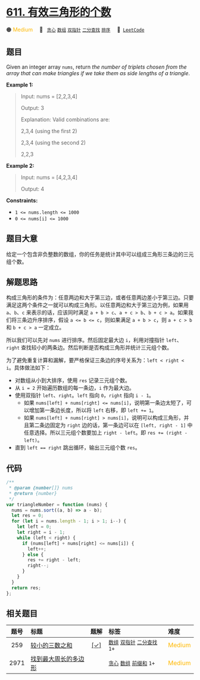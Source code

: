 # [611. 有效三角形的个数](https://leetcode.com/problems/valid-triangle-number)

🟠 <font color=#ffb800>Medium</font>&emsp; 🔖&ensp; [`贪心`](/outline/tag/greedy.md) [`数组`](/outline/tag/array.md) [`双指针`](/outline/tag/two-pointers.md) [`二分查找`](/outline/tag/binary-search.md) [`排序`](/outline/tag/sorting.md)&emsp; 🔗&ensp;[`LeetCode`](https://leetcode.com/problems/valid-triangle-number)

## 题目

Given an integer array `nums`, return _the number of triplets chosen from the
array that can make triangles if we take them as side lengths of a triangle_.

**Example 1:**

> Input: nums = [2,2,3,4]
>
> Output: 3
>
> Explanation: Valid combinations are:
>
> 2,3,4 (using the first 2)
>
> 2,3,4 (using the second 2)
>
> 2,2,3

**Example 2:**

> Input: nums = [4,2,3,4]
>
> Output: 4

**Constraints:**

- `1 <= nums.length <= 1000`
- `0 <= nums[i] <= 1000`

## 题目大意

给定一个包含非负整数的数组，你的任务是统计其中可以组成三角形三条边的三元组个数。

## 解题思路

构成三角形的条件为：任意两边和大于第三边，或者任意两边差小于第三边。只要满足这两个条件之一就可以构成三角形。以任意两边和大于第三边为例，如果用 `a`、`b`、`c` 来表示的话，应该同时满足 `a + b > c`、`a + c > b`、`b + c > a`。如果我们将三条边升序排序，假设 `a <= b <= c`，则如果满足 `a + b > c`，则 `a + c > b` 和 `b + c > a` 一定成立。

所以我们可以先对 `nums` 进行排序。然后固定最大边 `i`，利用对撞指针 `left`、`right` 查找较小的两条边。然后判断是否构成三角形并统计三元组个数。

为了避免重复计算和漏解，要严格保证三条边的序号关系为：`left < right < i`。具体做法如下：

- 对数组从小到大排序，使用 `res` 记录三元组个数。
- 从 `i = 2` 开始遍历数组的每一条边，`i` 作为最大边。
- 使用双指针 `left`、`right`。`left` 指向 `0`，`right` 指向 `i - 1`。
  - 如果 `nums[left] + nums[right] <= nums[i]`，说明第一条边太短了，可以增加第一条边长度，所以将 `left` 右移，即 `left += 1`。
  - 如果 `nums[left] + nums[right] > nums[i]`，说明可以构成三角形，并且第二条边固定为 `right` 边的话，第一条边可以在 `[left, right - 1]` 中任意选择。所以三元组个数要加上 `right - left`。即 `res += (right - left)`。
- 直到 `left == right` 跳出循环，输出三元组个数 `res`。

## 代码

```javascript
/**
 * @param {number[]} nums
 * @return {number}
 */
var triangleNumber = function (nums) {
  nums = nums.sort((a, b) => a - b);
  let res = 0;
  for (let i = nums.length - 1; i > 1; i--) {
    let left = 0;
    let right = i - 1;
    while (left < right) {
      if (nums[left] + nums[right] <= nums[i]) {
        left++;
      } else {
        res += right - left;
        right--;
      }
    }
  }
  return res;
};
```

## 相关题目

<!-- prettier-ignore -->
| 题号 | 标题 | 题解 | 标签 | 难度 |
| :------: | :------ | :------: | :------ | :------ |
| 259 | [较小的三数之和](https://leetcode.com/problems/3sum-smaller) | [[✓]](/problem/0259.md) |  [`数组`](/outline/tag/array.md) [`双指针`](/outline/tag/two-pointers.md) [`二分查找`](/outline/tag/binary-search.md) `1+` | <font color=#ffb800>Medium</font> |
| 2971 | [找到最大周长的多边形](https://leetcode.com/problems/find-polygon-with-the-largest-perimeter) |  |  [`贪心`](/outline/tag/greedy.md) [`数组`](/outline/tag/array.md) [`前缀和`](/outline/tag/prefix-sum.md) `1+` | <font color=#ffb800>Medium</font> |

<style>
.blue {
    background-color: #096dd9;
    padding: 0.25rem 0.5rem;
    margin: 0;
    font-size: 0.85em;
    border-radius: 3px;
    color: white;
    font-weight: 500;
}
table th:first-of-type { width: 10%; }
table th:nth-of-type(2) { width: 35%; }
table th:nth-of-type(3) { width: 10%; }
table th:nth-of-type(4) { width: 35%; }
table th:nth-of-type(5) { width: 10%; }
</style>
